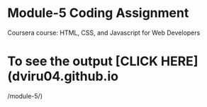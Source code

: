 
# Module-5 Coding Assignment

Coursera course: HTML, CSS, and Javascript for Web Developers

# To see the output [CLICK HERE](dviru04.github.io
/module-5/)
